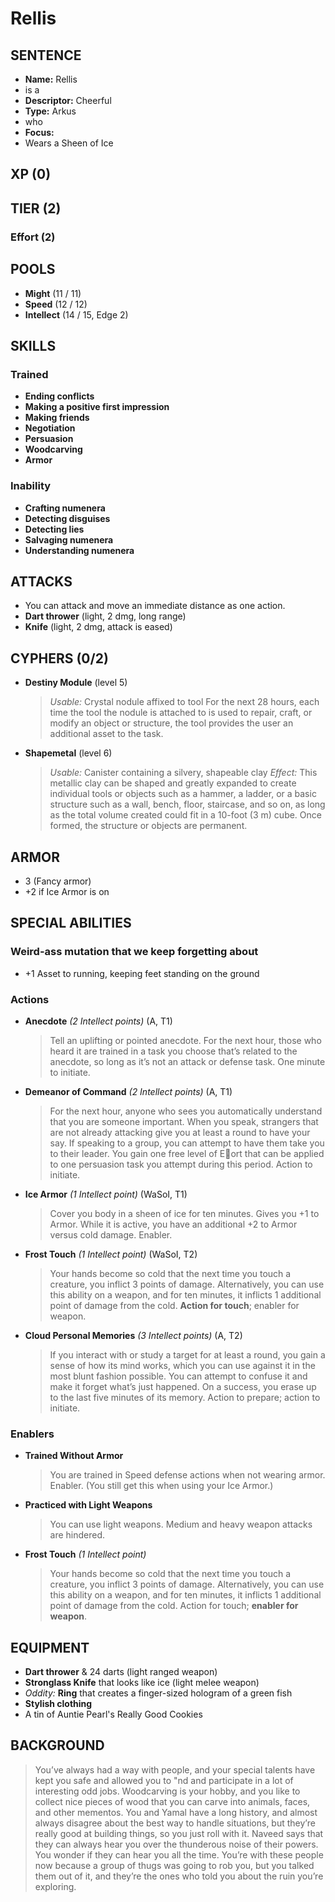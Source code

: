 # Rellis

## SENTENCE
- **Name:**
  Rellis
- is a
- **Descriptor:**
  Cheerful
- **Type:**
  Arkus
- who
- **Focus:**
- Wears a Sheen of Ice

## XP (0)

## TIER (2)
### Effort (2)

## POOLS
- **Might** (11 / 11)
- **Speed** (12 / 12)
- **Intellect** (14 / 15, Edge 2)

## SKILLS

### Trained
- **Ending conflicts**
- **Making a positive first impression**
- **Making friends**
- **Negotiation**
- **Persuasion**
- **Woodcarving**
- **Armor**

### Inability
- **Crafting numenera**
- **Detecting disguises**
- **Detecting lies**
- **Salvaging numenera**
- **Understanding numenera**

## ATTACKS
- You can attack and move an immediate distance as one action.
- **Dart thrower** (light, 2 dmg, long range)
- **Knife** (light, 2 dmg, attack is eased)

## CYPHERS (0/2)
- **Destiny Module** (level 5)
  > *Usable:* Crystal nodule affixed to tool
  > For the next 28 hours, each time the tool the nodule is attached to is used to repair, craft, or modify an object or structure, the tool provides the user an additional asset to the task.
- **Shapemetal** (level 6)
  > *Usable:* Canister containing a silvery, shapeable clay
  > *Effect:* This metallic clay can be shaped and greatly expanded to create individual tools or objects such as a hammer, a ladder, or a basic structure such as a wall, bench, floor, staircase, and so on, as long as the total volume created could fit in a 10-foot (3 m) cube. Once formed, the structure or objects are permanent.

## ARMOR
- 3 (Fancy armor)
- +2 if Ice Armor is on

## SPECIAL ABILITIES

### Weird-ass mutation that we keep forgetting about
- +1 Asset to running, keeping feet standing on the ground

### Actions
- **Anecdote** *(2 Intellect points)* (A, T1)
  > Tell an uplifting or pointed anecdote. For the next hour, those who heard it are trained in a task you choose that’s related to the anecdote, so long as it’s not an attack or defense task. One minute to initiate.
- **Demeanor of Command** *(2 Intellect points)* (A, T1)
  > For the next hour, anyone who sees you automatically understand that you are someone important. When you speak, strangers that are not already attacking give you at least a round to have your say. If speaking to a group, you can attempt to have them take you to their leader. You gain one free level of Eort that can be applied to one persuasion task you attempt during this period. Action to initiate.
- **Ice Armor** *(1 Intellect point)* (WaSoI, T1)
  > Cover you body in a sheen of ice for ten minutes. Gives you +1 to Armor. While it is active, you have an additional +2 to Armor versus cold damage. Enabler.
- **Frost Touch** *(1 Intellect point)* (WaSoI, T2)
  > Your hands become so cold that the next time you touch a creature, you inflict 3 points of damage. Alternatively, you can use this ability on a weapon, and for ten minutes, it inflicts 1 additional point of damage from the cold. **Action for touch**; enabler for weapon.
- **Cloud Personal Memories** *(3 Intellect points)* (A, T2)
  > If you interact with or study a target for at least a round, you gain a sense of how its mind works, which you can use against it in the most blunt fashion possible. You can attempt to confuse it and make it forget what’s just happened. On a success, you erase up to the last five minutes of its memory. Action to prepare; action to initiate.

### Enablers
- **Trained Without Armor**
  > You are trained in Speed defense actions when not wearing armor. Enabler. (You still get this when using your Ice Armor.)
- **Practiced with Light Weapons**
  >  You can use light weapons. Medium and heavy weapon attacks are hindered.
- **Frost Touch** *(1 Intellect point)*
  > Your hands become so cold that the next time you touch a creature, you inflict 3 points of damage. Alternatively, you can use this ability on a weapon, and for ten minutes, it inflicts 1 additional point of damage from the cold. Action for touch; **enabler for weapon**.

## EQUIPMENT
- **Dart thrower** & 24 darts (light ranged weapon)
- **Stronglass Knife** that looks like ice (light melee weapon)
- *Oddity:* **Ring** that creates a finger-sized hologram of a green fish
- **Stylish clothing**
- A tin of Auntie Pearl's Really Good Cookies

## BACKGROUND
> You’ve always had a way with people, and your special talents have kept you safe and allowed you to "nd and participate in a lot of interesting odd jobs. Woodcarving is your hobby, and you like to collect nice pieces of wood that you can carve into animals, faces, and other mementos. You and Yamal have a long history, and almost always disagree about the best way to handle situations, but they’re really good at building things, so you just roll with it. Naveed says that they can always hear you over the thunderous noise of their powers. You wonder if they can hear you all the time. You’re with these people now because a group of thugs was going to rob you, but you talked them out of it, and they’re the ones who told you about the ruin you’re exploring.
